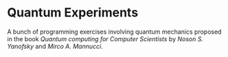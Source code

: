Quantum Experiments
===================

A bunch of programming exercises involving quantum mechanics proposed in the
book _Quantum computing for Computer Scientists_ by _Noson S. Yanofsky_ and
_Mirco A. Mannucci_.
